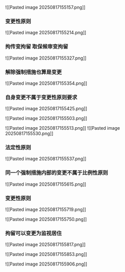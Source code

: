 ![[Pasted image 20250817155157.png]]
### 变更性原则
![[Pasted image 20250817155214.png]]
### 拘传变拘留  取保候审变拘留
![[Pasted image 20250817155327.png]]
### 解除强制措施也算是变更
![[Pasted image 20250817155354.png]]
### 自身变更不属于变更性原则要求
![[Pasted image 20250817155425.png]]

![[Pasted image 20250817155503.png]]

![[Pasted image 20250817155513.png]]
![[Pasted image 20250817155530.png]]
### 法定性原则
![[Pasted image 20250817155537.png]]
### 同一个强制措施内部的变更不属于比例性原则
![[Pasted image 20250817155615.png]]
### 变更性原则
![[Pasted image 20250817155719.png]]

![[Pasted image 20250817155750.png]]
### 拘留可以变更为监视居住
![[Pasted image 20250817155817.png]]

![[Pasted image 20250817155853.png]]


![[Pasted image 20250817155906.png]]















